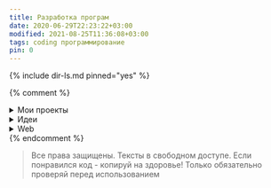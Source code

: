 ```yaml
---
title: Разработка програм
date: 2020-06-29T22:23:22+03:00
modified: 2021-08-25T11:36:08+03:00
tags: coding программирование
pin: 0
---
```



{% include dir-ls.md pinned="yes" %}

{% comment %}
<details markdown="1"><summary markdown="0">Мои проекты</summary>
{% include dir-ls.md tag="project" %}
</details>



<details markdown="1"><summary markdown="0">Идеи</summary>
{% include dir-ls.md dir="/projects/" tag="coding" %}
</details>

<details markdown="1"><summary markdown="0">Web</summary>
{% include dir-ls.md tag="web" %}
</details>
{% endcomment %}



> Все права защищены. Тексты в свободном доступе. Если понравился код - копируй на здоровье! Только обязательно проверяй перед использованием
